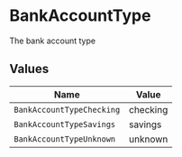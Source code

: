 # BankAccountType

The bank account type


## Values

| Name                      | Value                     |
| ------------------------- | ------------------------- |
| `BankAccountTypeChecking` | checking                  |
| `BankAccountTypeSavings`  | savings                   |
| `BankAccountTypeUnknown`  | unknown                   |